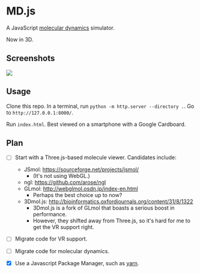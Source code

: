 # MD.js

A JavaScript [molecular dynamics](https://en.wikipedia.org/wiki/Molecular_dynamics) simulator.

Now in 3D.

## Screenshots

![](https://media0.giphy.com/media/boyW0pDMJDWqyLv96Z/giphy.gif)

## Usage

Clone this repo. In a terminal, run `python -m http.server --directory .`. Go to `http://127.0.0.1:8000/`.

Run `index.html`. Best viewed on a smartphone with a Google Cardboard.

## Plan

- [ ] Start with a Three.js-based molecule viewer.
  Candidates include:
  - JSmol: https://sourceforge.net/projects/jsmol/
    - (It's not using WebGL.)
  - ngl: https://github.com/arose/ngl
  - GLmol: http://webglmol.osdn.jp/index-en.html
    - Perhaps the best choice up to now?
  - 3Dmol.js: http://bioinformatics.oxfordjournals.org/content/31/8/1322
    - 3Dmol.js is a fork of GLmol that boasts a serious boost in performance.
    - However, they shifted away from Three.js, so it's hard for me to get the VR support right.

- [ ] Migrate code for VR support.
- [ ] Migrate code for molecular dynamics.
- [x] Use a Javascript Package Manager, such as [yarn](https://yarnpkg.com/zh-Hans/docs/install).
